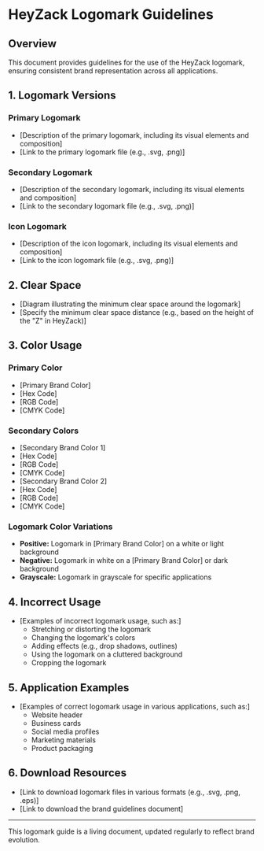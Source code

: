 # HeyZack Logomark Guidelines

## Overview

This document provides guidelines for the use of the HeyZack logomark, ensuring consistent brand representation across all applications.

## 1. Logomark Versions

### Primary Logomark
- [Description of the primary logomark, including its visual elements and composition]
- [Link to the primary logomark file (e.g., .svg, .png)]

### Secondary Logomark
- [Description of the secondary logomark, including its visual elements and composition]
- [Link to the secondary logomark file (e.g., .svg, .png)]

### Icon Logomark
- [Description of the icon logomark, including its visual elements and composition]
- [Link to the icon logomark file (e.g., .svg, .png)]

## 2. Clear Space

- [Diagram illustrating the minimum clear space around the logomark]
- [Specify the minimum clear space distance (e.g., based on the height of the "Z" in HeyZack)]

## 3. Color Usage

### Primary Color
- [Primary Brand Color]
- [Hex Code]
- [RGB Code]
- [CMYK Code]

### Secondary Colors
- [Secondary Brand Color 1]
- [Hex Code]
- [RGB Code]
- [CMYK Code]
- [Secondary Brand Color 2]
- [Hex Code]
- [RGB Code]
- [CMYK Code]

### Logomark Color Variations
- **Positive:** Logomark in [Primary Brand Color] on a white or light background
- **Negative:** Logomark in white on a [Primary Brand Color] or dark background
- **Grayscale:** Logomark in grayscale for specific applications

## 4. Incorrect Usage

- [Examples of incorrect logomark usage, such as:]
  - Stretching or distorting the logomark
  - Changing the logomark's colors
  - Adding effects (e.g., drop shadows, outlines)
  - Using the logomark on a cluttered background
  - Cropping the logomark

## 5. Application Examples

- [Examples of correct logomark usage in various applications, such as:]
  - Website header
  - Business cards
  - Social media profiles
  - Marketing materials
  - Product packaging

## 6. Download Resources

- [Link to download logomark files in various formats (e.g., .svg, .png, .eps)]
- [Link to download the brand guidelines document]

---

This logomark guide is a living document, updated regularly to reflect brand evolution.

